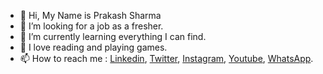 - 👋 Hi, My Name is Prakash Sharma
- 👀 I’m looking for a job as a fresher.
- 🌱 I’m currently learning everything I can find.
- 💞️ I love reading and playing games.
- 📫 How to reach me : [Linkedin](https://www.linkedin.com/in/prakash-sharma-4a49121a0/),
                        [Twitter]( https://twitter.com/Prakash45392485),
                        [Instagram]( https://www.instagram.com/specsy_1811/),
                        [Youtube]( https://www.youtube.com/channel/UCggbDzylG_J4ps_NCQpLDMA/featured),
                        [WhatsApp](https://api.whatsapp.com/send/?phone=917738112455&text&app_absent=0).
                        

<!---
prakashjsharma/prakashjsharma is a ✨ special ✨ repository because its `README.md` (this file) appears on your GitHub profile.
You can click the Preview link to take a look at your changes.
--->
